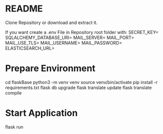 # README

Clone Repository or download and extract it.

If you want create a .env File in Repository root folder with:
SECRET_KEY=<Add a Secret Key>
SQLALCHEMY_DATABASE_URI=<Database-URL>
MAIL_SERVER=<Mailserver-URL>
MAIL_PORT=<Mailserver-Port>
MAIL_USE_TLS=<True for TLS>
MAIL_USERNAME=<Mailserver-User>
MAIL_PASSWORD=<Mailserver-Password>
ELASTICSEARCH_URL=<Elasticsearch-URL>

# Prepare Environment
cd flaskBase
python3 -m venv venv
source venv/bin/activate
pip install -r requirements.txt
flask db upgrade
flask translate update
flask translate compile

# Start Application
flask run